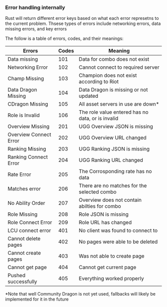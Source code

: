 ### Error handling internally

Rust will return different error keys based on what each error represetns to the current problem. Thsese types of errors include networking errors, data missing errors, and key errors

The follow is a table of errors, codes, and their meanings:

| Errors | Codes | Meaning |
|------------|-----------|-------------|
| Data missing | 101 | Data for combo does not exist |
| Networking Error | 102 | Cannot connect to required server |
| Champ Missing | 103 | Champion does not exist according to Riot |
| Data Dragon Missing | 104 | Data Dragon is missing or not updated |
| CDragon Missing | 105 | All asset servers in use are down* | 
| Role is Invalid | 106 | The role value entered has no data, or is invalid |
| Overview Missing | 201 | UGG Overview JSON is missing |
| Overview Connect Error | 202 | UGG Overview URL changed | 
| Ranking Missing | 203 | UGG Ranking JSON is missing | 
| Ranking Connect Error | 204 | UGG Ranking URL changed | 
| Rate Error | 205 | The Corrosponding rate has no data |
| Matches error | 206 | There are no matches for the selected combo | 
| No Ability Order | 207 | Overview does not contain abilties for combo | 
| Role Missing | 208 | Role JSON is missing |
| Role Connect Error | 209 | Role URL has changed |
| LCU connect error | 401 | No client was found to connect to |
| Cannot delete pages | 402 | No pages were able to be deleted |
| Cannot create pages | 403 | Was not able to create page |
| Cannot get page | 404 | Cannot get current page | 
| Pushed successfully | 405 | Everything worked properly |
*Note that well Community Dragon is not yet used, fallbacks will likely be implemented for it in the future

